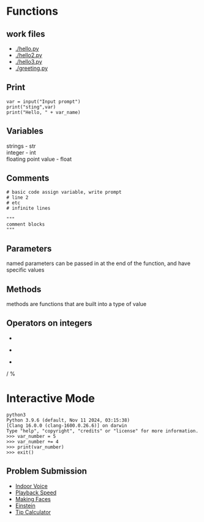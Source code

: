 # Functions
## work files
- [./hello.py](./hello.pyhello.py)
- [./hello2.py](./hello2.py)
- [./hello3.py](./hello3.pyhello3.py)
- [./greeting.py](./greeting.py)

## Print
```
var = input("Input prompt")
print("sting",var)
print("Hello, " + var_name)
```

## Variables
strings - str\
integer - int\
floating point value - float

## Comments
```
# basic code assign variable, write prompt
# line 2
# etc
# infinite lines

"""
comment blocks
"""
```

## Parameters
named parameters can be passed in at the end of the function, and have specific values

## Methods
methods are functions that are built into a type of value

## Operators on integers
+
-
*
/
%

# Interactive Mode
```
python3 
Python 3.9.6 (default, Nov 11 2024, 03:15:38) 
[Clang 16.0.0 (clang-1600.0.26.6)] on darwin
Type "help", "copyright", "credits" or "license" for more information.
>>> var_number = 5
>>> var_number += 4
>>> print(var_number)
>>> exit() 
```

## Problem Submission
- [Indoor Voice](./indoor.py)
- [Playback Speed](./playback.py)
- [Making Faces](./faces.py)
- [Einstein](./einstein.py)
- [Tip Calculator](./wizard.py)